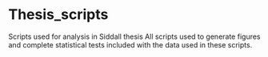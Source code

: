# Thesis_scripts
Scripts used for analysis in Siddall thesis
All scripts used to generate figures and complete statistical tests included with the data used in these scripts.

